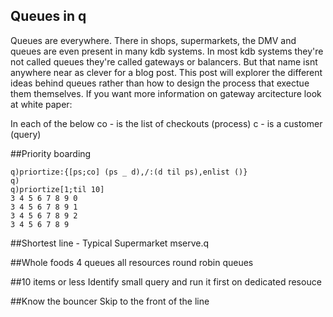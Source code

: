 ## Queues in q

Queues are everywhere. There in shops, supermarkets, the DMV and queues are even present in many kdb systems.
In most kdb systems they're not called queues they're called gateways or balancers. But that name isnt anywhere near as clever for a blog post.
This post will explorer the different ideas behind queues rather than how to design the process that exectue them themselves.
If you want more information on gateway arcitecture look at white paper:

In each of the below 
co - is the list of checkouts (process) 
c - is a customer (query) 

##Priority boarding 

```
q)priortize:{[ps;co] (ps _ d),/:(d til ps),enlist ()}
q)
q)priortize[1;til 10]
3 4 5 6 7 8 9 0
3 4 5 6 7 8 9 1
3 4 5 6 7 8 9 2
3 4 5 6 7 8 9
```

##Shortest line - Typical Supermarket
mserve.q

##Whole foods
4 queues 
all resources round robin queues

##10 items or less
Identify small query and run it first on dedicated resouce

##Know the bouncer
Skip to the front of the line



